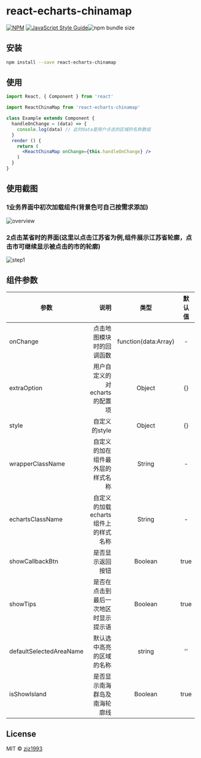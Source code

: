 # react-echarts-chinamap

> 

[![NPM](https://img.shields.io/npm/v/react-echarts-chinamap.svg)](https://www.npmjs.com/package/react-echarts-chinamap) [![JavaScript Style Guide](https://img.shields.io/badge/code_style-standard-brightgreen.svg)](https://standardjs.com)![npm bundle size](https://img.shields.io/bundlephobia/min/react-echarts-chinamap.svg)

## 安装

```bash
npm install --save react-echarts-chinamap
```

## 使用

```jsx
import React, { Component } from 'react'

import ReactChinaMap from 'react-echarts-chinamap'

class Example extends Component {
  handleOnChange = (data) => {
    console.log(data) // 此时data是用户点击的区域的名称数组
  }
  render () {
    return (
      <ReactChinaMap onChange={this.handleOnChange} />
    )
  }
}
```
## 使用截图
### 1业务界面中初次加载组件(背景色可自己按需求添加)
![overview](./screen/overview.png)
### 2点击某省时的界面(这里以点击江苏省为例,组件展示江苏省轮廓，点击市可继续显示被点击的市的轮廓)
![step1](./screen/step1.png)
## 组件参数
| 参数| 说明|  类型  |默认值|
| -------- | -----:  | :----:  |:----:|
| onChange| 点击地图模块时的回调函数 |function(data:Array)|-|
| extraOption|用户自定义的对echarts的配置项|Object|{}|
| style| 自定义的style |Object|{}|
|wrapperClassName|自定义的加在组件最外层的样式名称|String|-|
|echartsClassName|自定义的加载echarts组件上的样式名称|String|-|
|showCallbackBtn|是否显示返回按钮|Boolean|true|
|showTips|是否在点击到最后一次地区时显示提示语|Boolean|true|
|defaultSelectedAreaName|默认选中高亮的区域的名称|string|''|
|isShowIsland|是否显示南海群岛及南海轮廓线|Boolean|true|
## License

MIT © [zjz1993](https://github.com/zjz1993)
